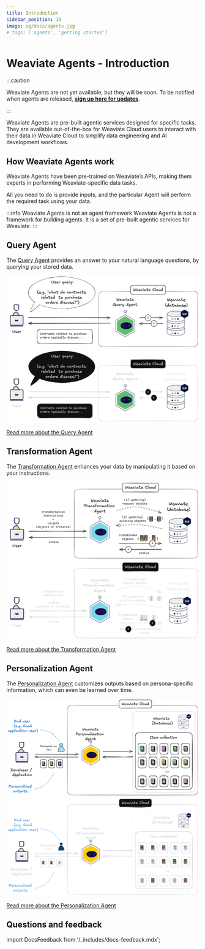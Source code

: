 ```yaml
---
title: Introduction
sidebar_position: 10
image: og/docs/agents.jpg
# tags: ['agents', 'getting started']
---
```


# Weaviate Agents - Introduction

:::caution

Weaviate Agents are not yet available, but they will be soon. To be notified when agents are released, [**sign up here for updates**](https://events.weaviate.io/weaviate-agents).

:::

Weaviate Agents are pre-built agentic services designed for specific tasks. They are available out-of-the-box for Weaviate Cloud users to interact with their data in Weaviate Cloud to simplify data engineering and AI development workflows.

## How Weaviate Agents work

Weaviate Agents have been pre-trained on Weaviate’s APIs, making them experts in performing Weaviate-specific data tasks.

All you need to do is provide inputs, and the particular Agent will perform the required task using your data.

:::info Weaviate Agents is not an agent framework
Weaviate Agents is not a framework for building agents. It is a set of pre-built agentic services for Weaviate.
:::

## Query Agent

The [Query Agent](./query.md) provides an answer to your natural language questions, by querying your stored data.

[![Click to read more about the Query Agent](./_includes/query_agent_usage_light.png#gh-light-mode-only "Click to read more about the Query Agent")](./query.md)
[![Click to read more about the Query Agent](./_includes/query_agent_usage_dark.png#gh-dark-mode-only "Click to read more about the Query Agent")](./query.md)

[Read more about the Query Agent](./query.md)

## Transformation Agent

The [Transformation Agent](./transformation.md) enhances your data by manipulating it based on your instructions.

[![Click to read more about the Transformation Agent](./_includes/transformation_agent_overview_light.png#gh-light-mode-only "Click to read more about the Transformation Agent")](./transformation.md)
[![Click to read more about the Transformation Agent](./_includes/transformation_agent_overview_dark.png#gh-dark-mode-only "Click to read more about the Transformation Agent")](./transformation.md)

[Read more about the Transformation Agent](./transformation.md)

## Personalization Agent

The [Personalization Agent](./personalization.md) customizes outputs based on persona-specific information, which can even be learned over time.

[![Click to read more about the Personalization Agent](./_includes/personalization_agent_overview_light.png#gh-light-mode-only "Click to read more about the Personalization Agent")](./personalization.md)
[![Click to read more about the Personalization Agent](./_includes/personalization_agent_overview_dark.png#gh-dark-mode-only "Click to read more about the Personalization Agent")](./personalization.md)

[Read more about the Personalization Agent](./personalization.md)

## Questions and feedback

import DocsFeedback from '/_includes/docs-feedback.mdx';

<DocsFeedback/>
